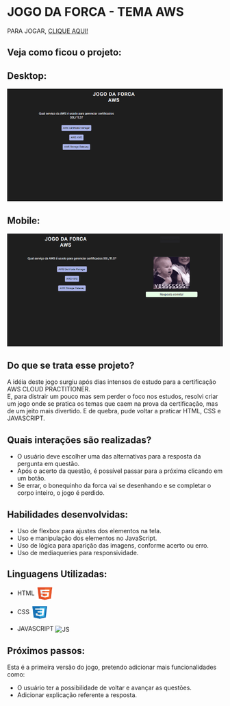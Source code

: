 # JOGO DA FORCA - TEMA AWS
PARA JOGAR, [CLIQUE AQUI!](https://jessica-os.github.io/jogo-da-forca/)

 ## Veja como ficou o projeto:
 
 ## Desktop:
  <img src="./midias/desktop.gif" alt="jogo em funcionamento">
  
  ## Mobile:
 <img src="./midias/responsivo.gif" alt="responsividade aplicada">
   
  ## Do que se trata esse projeto?
A idéia deste jogo surgiu após dias intensos de estudo para a certificação AWS CLOUD PRACTITIONER.<br>
 E, para distrair um pouco mas sem perder o foco nos estudos, resolvi criar um jogo onde se pratica os temas que caem na prova da certificação, 
 mas de um jeito mais divertido. E de quebra, pude voltar a praticar HTML, CSS e JAVASCRIPT.

## Quais interações são realizadas?
- O usuário deve escolher uma das alternativas para a resposta da pergunta em questão.
- Após o acerto da questão, é possível passar para a próxima clicando em um botão.
- Se errar, o bonequinho da forca vai se desenhando e se completar o corpo inteiro, o jogo é perdido.
  
## Habilidades desenvolvidas:
- Uso de flexbox para ajustes dos elementos na tela.
- Uso e manipulação dos elementos no JavaScript.
- Uso de lógica para aparição das imagens, conforme acerto ou erro.
- Uso de mediaqueries para responsividade.

## Linguagens Utilizadas:
- HTML <img align="center" alt="HTML" height="30" width="40" src="https://raw.githubusercontent.com/devicons/devicon/master/icons/html5/html5-original.svg">

- CSS  <img align="center" alt="CSS" height="30" width="40" src="https://raw.githubusercontent.com/devicons/devicon/master/icons/css3/css3-original.svg">

- JAVASCRIPT  <img align="center" alt="JS" height="30" width="40" src="https://cdn.jsdelivr.net/gh/devicons/devicon/icons/javascript/javascript-original.svg" />
          

## Próximos passos:
Esta é a primeira versão do jogo, pretendo adicionar mais funcionalidades como:
- O usuário ter a possibilidade de voltar e avançar as questões.
- Adicionar explicação referente a resposta.


